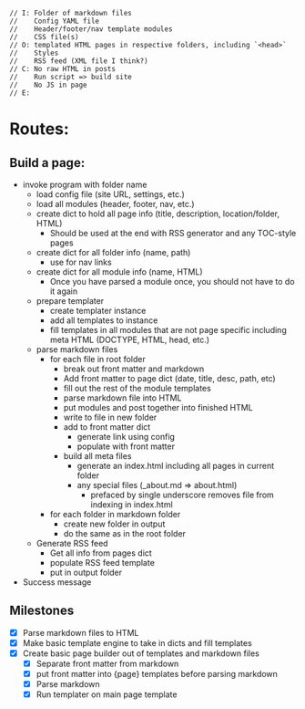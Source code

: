     // I: Folder of markdown files
    //    Config YAML file
    //    Header/footer/nav template modules
    //    CSS file(s)
    // O: templated HTML pages in respective folders, including `<head>`
    //    Styles
    //    RSS feed (XML file I think?)
    // C: No raw HTML in posts
    //    Run script => build site
    //    No JS in page
    // E:

# Routes:

## Build a page:

* invoke program with folder name
  * load config file (site URL, settings, etc.)
  * load all modules (header, footer, nav, etc.)
  * create dict to hold all page info (title, description, location/folder, HTML)
    * Should be used at the end with RSS generator and any TOC-style pages
  * create dict for all folder info (name, path)
    * use for nav links
  * create dict for all module info (name, HTML)
    * Once you have parsed a module once, you should not have to do it again
  * prepare templater
    * create templater instance
    * add all templates to instance
    * fill templates in all modules that are not page specific including meta HTML (DOCTYPE, HTML, head, etc.)
  * parse markdown files
    * for each file in root folder
      * break out front matter and markdown
      * Add front matter to page dict (date, title, desc, path, etc)
      * fill out the rest of the module templates
      * parse markdown file into HTML
      * put modules and post together into finished HTML
      * write to file in new folder
      * add to front matter dict
        * generate link using config
        * populate with front matter
      * build all meta files
        * generate an index.html including all pages in current folder
        * any special files (_about.md => about.html)
          * prefaced by single underscore removes file from indexing in index.html 
    * for each folder in markdown folder
      * create new folder in output
      * do the same as in the root folder
  * Generate RSS feed
    * Get all info from pages dict
    * populate RSS feed template
    * put in output folder
* Success message

## Milestones

* [x] Parse markdown files to HTML
* [x] Make basic template engine to take in dicts and fill templates
* [x] Create basic page builder out of templates and markdown files
  * [x] Separate front matter from markdown
  * [x] put front matter into {page} templates before parsing markdown
  * [x] Parse markdown
  * [x] Run templater on main page template